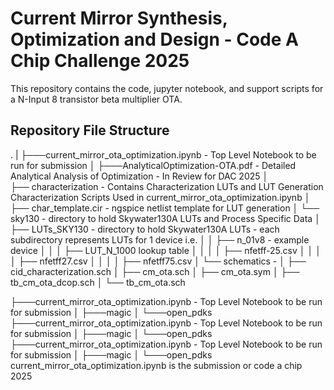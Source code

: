 # Current Mirror Synthesis, Optimization and Design - Code A Chip Challenge 2025

This repository contains the code, jupyter notebook, and support scripts for a N-Input 8 transistor beta multiplier OTA. 

## Repository File Structure
.
|
├───current_mirror_ota_optimization.ipynb - Top Level Notebook to be run for submission
│
├───AnalyticalOptimization-OTA.pdf - Detailed Analytical Analysis of Optimization - In Review for DAC 2025
│   
├── characterization - Contains Characterization LUTs and LUT Generation Characterization Scripts Used in current_mirror_ota_optimization.ipynb
│           ├── char_template.cir - ngspice netlist template for LUT generation
│           └── sky130 - directory to hold Skywater130A LUTs and Process Specific Data
│               ├── LUTs_SKY130 - directory to hold Skywater130A LUTs - each subdirectory represents LUTs for 1 device i.e. 
│               │           ├── n_01v8 - example device
│               │           │           ├── LUT_N_1000 lookup table 
│               │           │           │           ├── nfetff-25.csv
│               │           │           │           ├── nfetff27.csv
│               │           │           │           ├── nfetff75.csv
│               └── schematics - 
│                   ├── cid_characterization.sch
│                   ├── cm_ota.sch
│                   ├── cm_ota.sym
│                   ├── tb_cm_ota_dcop.sch
│                   └── tb_cm_ota.sch


├───current_mirror_ota_optimization.ipynb - Top Level Notebook to be run for submission
│   ├───magic
│   └───open_pdks
├───current_mirror_ota_optimization.ipynb - Top Level Notebook to be run for submission
│   ├───magic
│   └───open_pdks
├───current_mirror_ota_optimization.ipynb - Top Level Notebook to be run for submission
│   ├───magic
│   └───open_pdks
current_mirror_ota_optimization.ipynb is the submission or code a chip 2025
